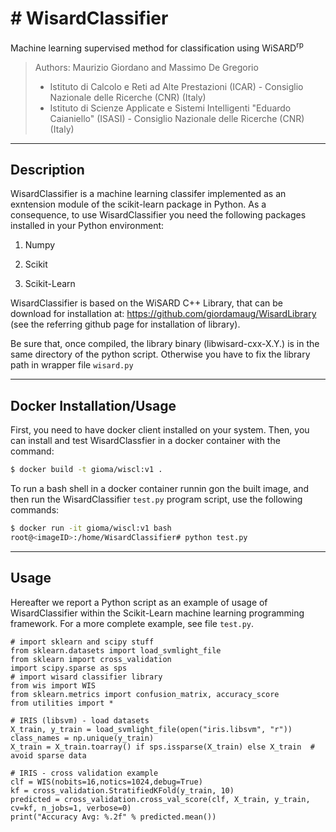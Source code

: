 # # WisardClassifier
Machine learning supervised method for classification using WiSARD<sup>rp</sup>

> Authors: Maurizio Giordano and Massimo De Gregorio
> - Istituto di Calcolo e Reti ad Alte Prestazioni (ICAR) - Consiglio Nazionale delle Ricerche (CNR) (Italy)
> - Istituto di Scienze Applicate e Sistemi Intelligenti "Eduardo Caianiello" (ISASI) - Consiglio Nazionale delle Ricerche (CNR) (Italy)

----------------------
Description
----------------------

WisardClassifier is a machine learning classifer implemented as an exntension module of
the scikit-learn package in Python.
As a consequence, to use WisardClassifier you need the following packages installed in your
Python environment:

1) Numpy

2) Scikit

3) Scikit-Learn

WisardClassifier is based on the WiSARD C++ Library, that can be download for installation at:
https://github.com/giordamaug/WisardLibrary (see the referring github page for installation of library).

Be sure that, once compiled, the library binary (libwisard-cxx-X.Y.<ext>) is in the same directory of the
python script. Otherwise you have to fix the library path in wrapper file <code>wisard.py</code>

----------------------
Docker Installation/Usage
----------------------

First, you need to have docker client installed on your system. Then, you can install and test WisardClassfier 
in a docker container with the command:

```bash
$ docker build -t gioma/wiscl:v1 .
```
To run a bash shell in a docker container runnin gon the built image, and then run the 
WisardClassifier <code>test.py</code> program script, use the following commands:

```bash
$ docker run -it gioma/wiscl:v1 bash
root@<imageID>:/home/WisardClassifier# python test.py
```

----------------------
Usage
----------------------

Hereafter we report a Python script as an example of usage of WisardClassifier within the Scikit-Learn
machine learning programming framework. For a more complete example, see file <code>test.py</code>.

```
# import sklearn and scipy stuff
from sklearn.datasets import load_svmlight_file
from sklearn import cross_validation
import scipy.sparse as sps
# import wisard classifier library
from wis import WIS
from sklearn.metrics import confusion_matrix, accuracy_score
from utilities import *

# IRIS (libsvm) - load datasets
X_train, y_train = load_svmlight_file(open("iris.libsvm", "r"))
class_names = np.unique(y_train)
X_train = X_train.toarray() if sps.issparse(X_train) else X_train  # avoid sparse data

# IRIS - cross validation example
clf = WIS(nobits=16,notics=1024,debug=True)
kf = cross_validation.StratifiedKFold(y_train, 10)
predicted = cross_validation.cross_val_score(clf, X_train, y_train, cv=kf, n_jobs=1, verbose=0)
print("Accuracy Avg: %.2f" % predicted.mean())
